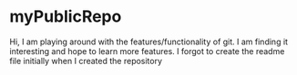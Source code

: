 # myPublicRepo

Hi, I am playing around with the features/functionality of git. 
I am finding it interesting and hope to learn more features.
I forgot to create the readme file initially when I created the repository
